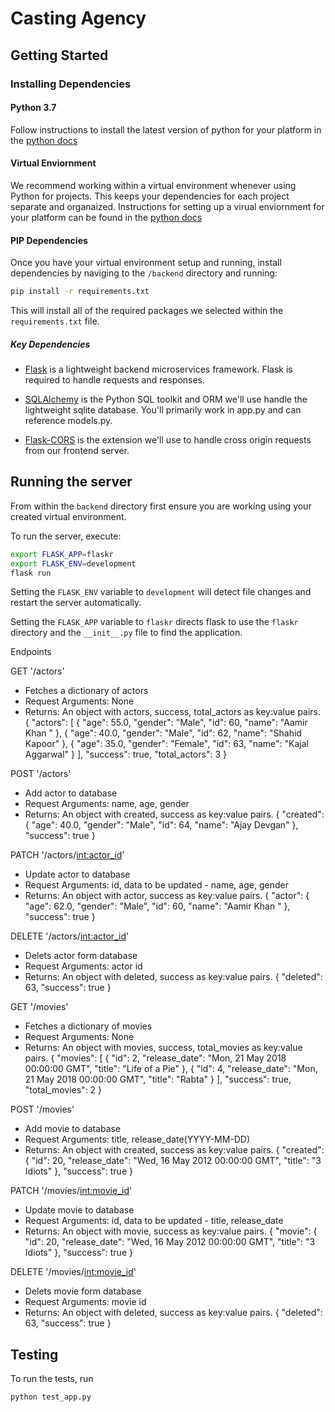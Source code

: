 # Casting Agency

## Getting Started

### Installing Dependencies

#### Python 3.7

Follow instructions to install the latest version of python for your platform in the [python docs](https://docs.python.org/3/using/unix.html#getting-and-installing-the-latest-version-of-python)

#### Virtual Enviornment

We recommend working within a virtual environment whenever using Python for projects. This keeps your dependencies for each project separate and organaized. Instructions for setting up a virual enviornment for your platform can be found in the [python docs](https://packaging.python.org/guides/installing-using-pip-and-virtual-environments/)

#### PIP Dependencies

Once you have your virtual environment setup and running, install dependencies by naviging to the `/backend` directory and running:

```bash
pip install -r requirements.txt
```

This will install all of the required packages we selected within the `requirements.txt` file.

##### Key Dependencies

- [Flask](http://flask.pocoo.org/)  is a lightweight backend microservices framework. Flask is required to handle requests and responses.

- [SQLAlchemy](https://www.sqlalchemy.org/) is the Python SQL toolkit and ORM we'll use handle the lightweight sqlite database. You'll primarily work in app.py and can reference models.py. 

- [Flask-CORS](https://flask-cors.readthedocs.io/en/latest/#) is the extension we'll use to handle cross origin requests from our frontend server. 


## Running the server

From within the `backend` directory first ensure you are working using your created virtual environment.

To run the server, execute:

```bash
export FLASK_APP=flaskr
export FLASK_ENV=development
flask run
```

Setting the `FLASK_ENV` variable to `development` will detect file changes and restart the server automatically.

Setting the `FLASK_APP` variable to `flaskr` directs flask to use the `flaskr` directory and the `__init__.py` file to find the application. 

Endpoints

GET '/actors'
- Fetches a dictionary of actors 
- Request Arguments: None
- Returns: An object with actors, success, total_actors as key:value pairs. 
{
  "actors": [
    {
      "age": 55.0,
      "gender": "Male",
      "id": 60,
      "name": "Aamir Khan "
    },
    {
      "age": 40.0,
      "gender": "Male",
      "id": 62,
      "name": "Shahid Kapoor"
    },
    {
      "age": 35.0,
      "gender": "Female",
      "id": 63,
      "name": "Kajal Aggarwal"
    }
  ],
  "success": true,
  "total_actors": 3
}

POST '/actors'
- Add actor to database
- Request Arguments: name, age, gender
- Returns: An object with created, success as key:value pairs.
{
  "created": {
    "age": 40.0,
    "gender": "Male",
    "id": 64,
    "name": "Ajay Devgan"
  },
  "success": true
}

PATCH '/actors/<int:actor_id>'
- Update actor to database
- Request Arguments: id, data to be updated - name, age, gender
- Returns: An object with actor, success as key:value pairs.
{
  "actor": {
    "age": 62.0,
    "gender": "Male",
    "id": 60,
    "name": "Aamir Khan "
  },
  "success": true
}

DELETE '/actors/<int:actor_id>'
- Delets actor form database
- Request Arguments: actor id
- Returns: An object with deleted, success  as key:value pairs. 
{
  "deleted": 63,
  "success": true
}

GET '/movies'
- Fetches a dictionary of movies 
- Request Arguments: None
- Returns: An object with movies, success, total_movies as key:value pairs. 
{
  "movies": [
    {
      "id": 2,
      "release_date": "Mon, 21 May 2018 00:00:00 GMT",
      "title": "Life of a Pie"
    },
    {
      "id": 4,
      "release_date": "Mon, 21 May 2018 00:00:00 GMT",
      "title": "Rabta"
    }
  ],
  "success": true,
  "total_movies": 2
}

POST '/movies'
- Add movie to database
- Request Arguments: title, release_date(YYYY-MM-DD)
- Returns: An object with created, success as key:value pairs.
{
  "created": {
    "id": 20,
    "release_date": "Wed, 16 May 2012 00:00:00 GMT",
    "title": "3 Idiots"
  },
  "success": true
}

PATCH '/movies/<int:movie_id>'
- Update movie to database
- Request Arguments: id, data to be updated - title, release_date
- Returns: An object with movie, success as key:value pairs.
{
  "movie": {
    "id": 20,
    "release_date": "Wed, 16 May 2012 00:00:00 GMT",
    "title": "3 Idiots"
  },
  "success": true
}

DELETE '/movies/<int:movie_id>'
- Delets movie form database
- Request Arguments: movie id
- Returns: An object with deleted, success as key:value pairs.
{
  "deleted": 63,
  "success": true
}

## Testing
To run the tests, run
```
python test_app.py
```